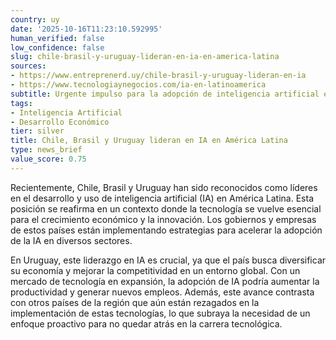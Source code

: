 ```yaml
---
country: uy
date: '2025-10-16T11:23:10.592995'
human_verified: false
low_confidence: false
slug: chile-brasil-y-uruguay-lideran-en-ia-en-america-latina
sources:
- https://www.entreprenerd.uy/chile-brasil-y-uruguay-lideran-en-ia
- https://www.tecnologiaynegocios.com/ia-en-latinoamerica
subtitle: Urgente impulso para la adopción de inteligencia artificial en la región
tags:
- Inteligencia Artificial
- Desarrollo Económico
tier: silver
title: Chile, Brasil y Uruguay lideran en IA en América Latina
type: news_brief
value_score: 0.75
---
```


<p>Recientemente, Chile, Brasil y Uruguay han sido reconocidos como líderes en el desarrollo y uso de inteligencia artificial (IA) en América Latina. Esta posición se reafirma en un contexto donde la tecnología se vuelve esencial para el crecimiento económico y la innovación. Los gobiernos y empresas de estos países están implementando estrategias para acelerar la adopción de la IA en diversos sectores.</p><p>En Uruguay, este liderazgo en IA es crucial, ya que el país busca diversificar su economía y mejorar la competitividad en un entorno global. Con un mercado de tecnología en expansión, la adopción de IA podría aumentar la productividad y generar nuevos empleos. Además, este avance contrasta con otros países de la región que aún están rezagados en la implementación de estas tecnologías, lo que subraya la necesidad de un enfoque proactivo para no quedar atrás en la carrera tecnológica.</p>